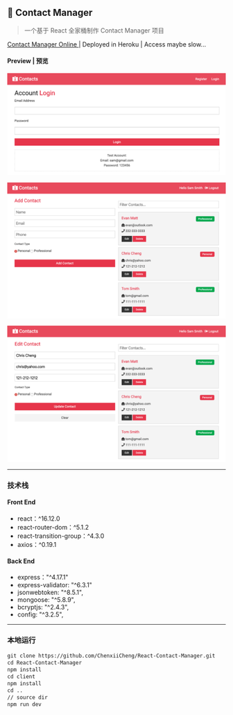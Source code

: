 ## 📮 Contact Manager

> 一个基于 React 全家桶制作 Contact Manager 项目

[ Contact Manager Online ](https://contact.chenxii.xyz) | Deployed in Heroku | Access maybe slow...

#### Preview | 预览

![image-20191024232242863](./imgs/contact1.png)

![image-20191024234724936](./imgs/contact2.png)

![image-20191024234724936](./imgs/contact3.png)

---

### 技术栈

#### Front End

- react：^16.12.0
- react-router-dom：^5.1.2
- react-transition-group：^4.3.0
- axios：^0.19.1

#### Back End

- express："^4.17.1"
- express-validator: "^6.3.1"
- jsonwebtoken: "^8.5.1",
- mongoose: "^5.8.9",
- bcryptjs: "^2.4.3",
- config: "^3.2.5",

---

### 本地运行

```
git clone https://github.com/ChenxiiCheng/React-Contact-Manager.git
cd React-Contact-Manager
npm install
cd client
npm install
cd ..
// source dir
npm run dev
```
